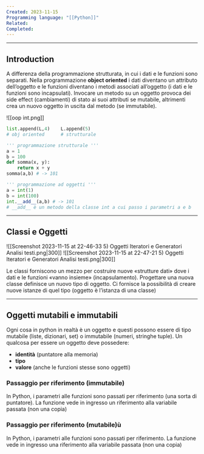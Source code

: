 ```yaml
---
Created: 2023-11-15
Programming language: "[[Python]]"
Related: 
Completed:
---
```

---
## Introduction
A differenza della programmazione strutturata, in cui i dati e le funzioni sono separati. Nella programmazione **object oriented** i dati diventano un attributo dell’oggetto e le funzioni diventano i metodi associati all’oggetto (i dati e le funzioni sono incapsulati). Invocare un metodo su un oggetto provoca dei side effect (cambiamenti) di stato ai suoi attributi se mutabile, altrimenti crea un nuovo oggetto in uscita dal metodo (se immutabile).

![[oop int.png]]
```python
list.append(L,4)    L.append(5)
# obj oriented      # strutturale

''' programmazione strutturale '''
a = 1
b = 100
def somma(x, y):
	return x + y
somma(a,b) # -> 101

''' programmazione ad oggetti '''
a = int(1)
b = int(100)
int.__add__(a,b) # -> 101
# __add__ è un metodo della classe int a cui passo i parametri a e b
```

---
## Classi e Oggetti

![[Screenshot 2023-11-15 at 22-46-33 5) Oggetti Iteratori e Generatori Analisi testi.png|300]]
![[Screenshot 2023-11-15 at 22-47-21 5) Oggetti Iteratori e Generatori Analisi testi.png|300]]

Le classi forniscono un mezzo per costruire nuove «strutture dati» dove i dati e le funzioni «vanno insieme» (incapsulamento). Progettare una nuova classe definisce un nuovo tipo di oggetto. Ci fornisce la possibilità di creare nuove istanze di quel tipo (oggetto è l’istanza di una classe)

---
## Oggetti mutabili e immutabili
Ogni cosa in python in realtà è un oggetto e questi possono essere di tipo mutabile (liste, dizionari, set) o immutabile (numeri, stringhe tuple). Un qualcosa per essere un oggetto deve possedere:
- **identità** (puntatore alla memoria)
- **tipo**
- **valore** (anche le funzioni stesse sono oggetti)

### Passaggio per riferimento (immutabile)
In Python, i parametri alle funzioni sono passati per riferimento (una sorta di puntatore). La funzione vede in ingresso un riferimento alla variabile passata (non una copia)

### Passaggio per riferimento (mutabile)ù
In Python, i parametri alle funzioni sono passati per riferimento. La funzione vede in ingresso una riferimento alla variabile passata (non una copia)